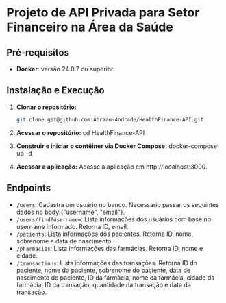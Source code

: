 # Projeto de API Privada para Setor Financeiro na Área da Saúde

## Pré-requisitos

- **Docker**: versão 24.0.7 ou superior

## Instalação e Execução

1. **Clonar o repositório:**

   ```bash
   git clone git@github.com:Abraao-Andrade/HealthFinance-API.git

2. **Acessar o repositório:**
    cd HealthFinance-API

3. **Construir e iniciar o contêiner via Docker Compose:**
    docker-compose up -d

4. **Acessar a aplicação:**
    Acesse a aplicação em http://localhost:3000.

## Endpoints

*   `/users`: Cadastra um usuário no banco. Necessario passar os seguintes dados no body:{"username", "email"}.
*   `/users/find?username=`: Lista informações dos usuários com base no username informado. Retorna ID, email.
*   `/patients`: Lista informações dos pacientes. Retorna ID, nome, sobrenome e data de nascimento.
*   `/pharmacies`: Lista informações das farmácias. Retorna ID, nome e cidade.
*   `/transactions`: Lista informações das transações. Retorna ID do paciente, nome do paciente, sobrenome do paciente, data de nascimento do paciente, ID da farmácia, nome da farmácia, cidade da farmácia, ID da transação, quantidade da transação e data da transação.